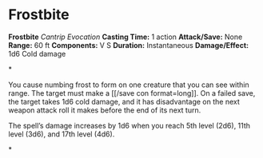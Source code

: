 # Frostbite

**Frostbite**
_Cantrip Evocation_
**Casting Time:** 1 action
**Attack/Save:** None
**Range:** 60 ft
**Components:** V S
**Duration:** Instantaneous
**Damage/Effect:** 1d6 Cold damage

*<p>You cause numbing frost to form on one creature that you can see within range. The target must make a [[/save con format=long]]. On a failed save, the target takes 1d6 cold damage, and it has disadvantage on the next weapon attack roll it makes before the end of its next turn.

The spell’s damage increases by 1d6 when you reach 5th level (2d6), 11th level (3d6), and 17th level (4d6).</p>*